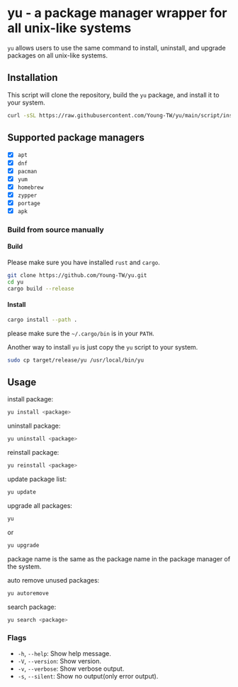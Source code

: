 # yu - a package manager wrapper for all unix-like systems

`yu` allows users to use the same command to install, uninstall, and upgrade packages on all unix-like systems.

## Installation

This script will clone the repository, build the `yu` package, and install it to your system.

```bash
curl -sSL https://raw.githubusercontent.com/Young-TW/yu/main/script/install.sh | bash
```

## Supported package managers

- [x] `apt`
- [x] `dnf`
- [x] `pacman`
- [x] `yum`
- [x] `homebrew`
- [x] `zypper`
- [x] `portage`
- [x] `apk`

### Build from source manually

#### Build

Please make sure you have installed `rust` and `cargo`.

```bash
git clone https://github.com/Young-TW/yu.git
cd yu
cargo build --release
```

#### Install

```bash
cargo install --path .
```

please make sure the `~/.cargo/bin` is in your `PATH`.

Another way to install `yu` is just copy the `yu` script to your system.

```bash
sudo cp target/release/yu /usr/local/bin/yu
```

## Usage

install package:

```bash
yu install <package>
```

uninstall package:

```bash
yu uninstall <package>
```

reinstall package:

```bash
yu reinstall <package>
```

update package list:

```bash
yu update
```

upgrade all packages:

```bash
yu
```

or

```bash
yu upgrade
```

package name is the same as the package name in the package manager of the system.

auto remove unused packages:

```bash
yu autoremove
```

search package:

```bash
yu search <package>
```

### Flags

- `-h`, `--help`: Show help message.
- `-V`, `--version`: Show version.
- `-v`, `--verbose`: Show verbose output.
- `-s`, `--silent`: Show no output(only error output).
